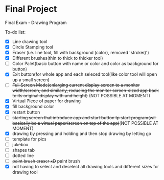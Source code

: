 # Final Project
Final Exam - Drawing Program


To-do list:
 - [x] Line drawing tool
 - [x] Circle Stamping tool
 - [x] Eraser (i.e. line tool, fill with background (color), removed 'stroke()')
 - [x] Different brushes(thin to thick to thicker tool)
 - [ ] Color Palet(basic button with name or color and color as background for button)
 - [x] Exit button(for whole app and each seleced tool(like color tool will open up a small screen)
 - [ ] <del>Full Screen Mode(enlarging current display screen to a monitor width/screen, and similarly, reducing the monitor screen-sized app back to its original display with and height)</del> (NOT POSSIBLE AT MOMENT)
 - [x] Virtual Piece of paper for drawing
 - [x] fill background color
 - [x] restart button
 - [ ] <del>starting screen that introduce app and start button tp start program(will basically be a virtual paper/screen on top of the app)</del>(NOT POSSIBLE AT MOMENT)
 - [x] drawing by pressing and holding and then stop drawing by letting go
 - [ ] template for pics
 - [ ] jukebox
 - [ ] shapes tab
 - [ ] dotted line 
 - [ ] <del>paint brush eraser xD</del> paint brush
 - [x] not having to select and deselect all drawing tools and different sizes for drawing tool

